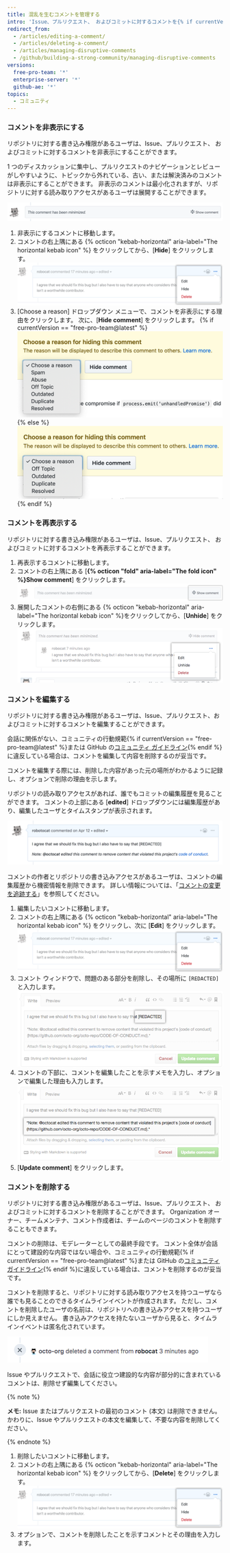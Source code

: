 ```yaml
---
title: 混乱を生むコメントを管理する
intro: 'Issue、プルリクエスト、 およびコミットに対するコメントを{% if currentVersion == "free-pro-team@latest" %}非表示、編集{% else %}編集{% endif %}、削除できます。'
redirect_from:
  - /articles/editing-a-comment/
  - /articles/deleting-a-comment/
  - /articles/managing-disruptive-comments
  - /github/building-a-strong-community/managing-disruptive-comments
versions:
  free-pro-team: '*'
  enterprise-server: '*'
  github-ae: '*'
topics:
  - コミュニティ
---
```

### コメントを非表示にする

リポジトリに対する書き込み権限があるユーザは、Issue、プルリクエスト、 およびコミットに対するコメントを非表示にすることができます。

1 つのディスカッションに集中し、プルリクエストのナビゲーションとレビューがしやすいように、トピックから外れている、古い、または解決済みのコメントは非表示にすることができます。 非表示のコメントは最小化されますが、リポジトリに対する読み取りアクセスがあるユーザは展開することができます。

![最小化されたコメント](/assets/images/help/repository/hidden-comment.png)

1. 非表示にするコメントに移動します。
2. コメントの右上隅にある {% octicon "kebab-horizontal" aria-label="The horizontal kebab icon" %} をクリックしてから、[**Hide**] をクリックします。 ![編集、非表示、削除のオプションが表示されている水平の kebab アイコンとコメント モデレーション メニュー](/assets/images/help/repository/comment-menu.png)
3. [Choose a reason] ドロップダウン メニューで、コメントを非表示にする理由をクリックします。 次に、[**Hide comment**] をクリックします。
  {% if currentVersion == "free-pro-team@latest" %}
  ![[Choose reason for hiding comment] ドロップダウンメニュー](/assets/images/help/repository/choose-reason-for-hiding-comment.png)
  {% else %}
  ![[Choose reason for hiding comment] ドロップダウンメニュー](/assets/images/help/repository/choose-reason-for-hiding-comment-ghe.png)
  {% endif %}

### コメントを再表示する

リポジトリに対する書き込み権限があるユーザは、Issue、プルリクエスト、 およびコミットに対するコメントを再表示することができます。

1. 再表示するコメントに移動します。
2. コメントの右上隅にある [**{% octicon "fold" aria-label="The fold icon" %}Show comment**] をクリックします。 ![コメント テキストの表示](/assets/images/help/repository/hidden-comment-show.png)
3. 展開したコメントの右側にある {% octicon "kebab-horizontal" aria-label="The horizontal kebab icon" %}をクリックしてから、[**Unhide**] をクリックします。 ![編集、再表示、削除のオプションが表示されている水平の kebab アイコンとコメント モデレーションメニュー](/assets/images/help/repository/comment-menu-hidden.png)

### コメントを編集する

リポジトリに対する書き込み権限があるユーザは、Issue、プルリクエスト、およびコミットに対するコメントを編集することができます。

会話に関係がない、コミュニティの行動規範{% if currentVersion == "free-pro-team@latest" %}または GitHub の[コミュニティ ガイドライン](/articles/github-community-guidelines){% endif %}に違反している場合は、コメントを編集して内容を削除するのが妥当です。

コメントを編集する際には、削除した内容があった元の場所がわかるように記録し、オプションで削除の理由を示します。

リポジトリの読み取りアクセスがあれば、誰でもコミットの編集履歴を見ることができます。 コメントの上部にある [**edited**] ドロップダウンには編集履歴があり、編集したユーザとタイムスタンプが表示されます。

![内容を削除編集したというメモを追加したコメント](/assets/images/help/repository/content-redacted-comment.png)

コメントの作者とリポジトリの書き込みアクセスがあるユーザは、コメントの編集履歴から機密情報を削除できます。 詳しい情報については、「[コメントの変更を追跡する](/github/building-a-strong-community/tracking-changes-in-a-comment)」を参照してください。

1. 編集したいコメントに移動します。
2. コメントの右上隅にある {% octicon "kebab-horizontal" aria-label="The horizontal kebab icon" %} をクリックし、次に [**Edit**] をクリックします。 ![編集、非表示、削除、レポートのオプションが表示されている水平の kebab アイコンとコメント モデレーション メニュー](/assets/images/help/repository/comment-menu.png)
3. コメント ウィンドウで、問題のある部分を削除し、その場所に `[REDACTED]` と入力します。 ![内容を削除したコメント ウィンドウ](/assets/images/help/issues/redacted-content-comment.png)
4. コメントの下部に、コメントを編集したことを示すメモを入力し、オプションで編集した理由も入力します。 ![内容を削除したというメモを追加したコメント ウィンドウ](/assets/images/help/issues/note-content-redacted-comment.png)
5. [**Update comment**] をクリックします。

### コメントを削除する

リポジトリに対する書き込み権限があるユーザは、Issue、プルリクエスト、 およびコミットに対するコメントを削除することができます。 Organization オーナー、チームメンテナ、コメント作成者は、チームのページのコメントを削除することもできます。

コメントの削除は、モデレーターとしての最終手段です。 コメント全体が会話にとって建設的な内容ではない場合や、コミュニティの行動規範{% if currentVersion == "free-pro-team@latest" %}または GitHub の[コミュニティ ガイドライン](/articles/github-community-guidelines){% endif %}に違反している場合は、コメントを削除するのが妥当です。

コメントを削除すると、リポジトリに対する読み取りアクセスを持つユーザなら誰でも見ることのできるタイムラインイベントが作成されます。 ただし、コメントを削除したユーザの名前は、リポジトリへの書き込みアクセスを持つユーザにしか見えません。 書き込みアクセスを持たないユーザから見ると、タイムラインイベントは匿名化されています。

![削除したコメントについて匿名化されたタイムラインイベント](/assets/images/help/issues/anonymized-timeline-entry-for-deleted-comment.png)

Issue やプルリクエストで、会話に役立つ建設的な内容が部分的に含まれているコメントは、削除せず編集してください。

{% note %}

**メモ:** Issue またはプルリクエストの最初のコメント (本文) は削除できません。 かわりに、Issue やプルリクエストの本文を編集して、不要な内容を削除してください。

{% endnote %}

1. 削除したいコメントに移動します。
2. コメントの右上隅にある {% octicon "kebab-horizontal" aria-label="The horizontal kebab icon" %} をクリックしてから、[**Delete**] をクリックします。 ![編集、非表示、削除、レポートのオプションが表示されている水平の kebab アイコンとコメント モデレーション メニュー](/assets/images/help/repository/comment-menu.png)
3. オプションで、コメントを削除したことを示すコメントとその理由を入力します。
